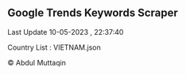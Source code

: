 

## Google Trends Keywords Scraper 
 
Last Update 10-05-2023 , 22:37:40

Country List :
VIETNAM.json



© Abdul Muttaqin 
